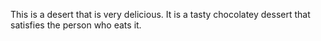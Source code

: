 This is a desert that is very delicious. It is a tasty chocolatey dessert that satisfies the person who eats it.
